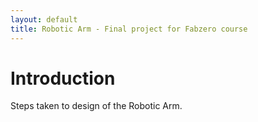 ```yaml
---
layout: default
title: Robotic Arm - Final project for Fabzero course
---
```


# Introduction

Steps taken to design of the Robotic Arm.